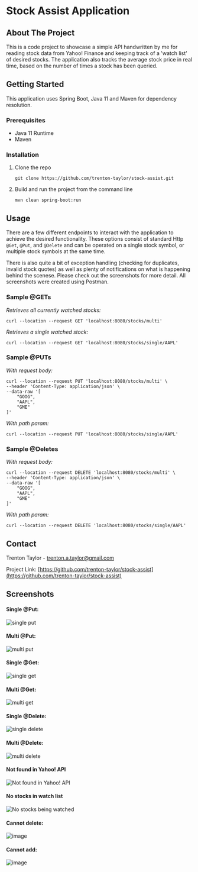 # Stock Assist Application
## About The Project
This is a code project to showcase a simple API handwritten by me for reading stock data from Yahoo! Finance and keeping track of a 'watch list' of desired stocks. The application also tracks the average stock price in real time, based on the number of times a stock has been queried.

## Getting Started

This application uses Spring Boot, Java 11 and Maven for dependency resolution. 

### Prerequisites

- Java 11 Runtime
- Maven 

### Installation

1. Clone the repo
   ```
   git clone https://github.com/trenton-taylor/stock-assist.git
   ```
4. Build and run the project from the command line
   ```
   mvn clean spring-boot:run
   ```

## Usage
There are a few different endpoints to interact with the application to achieve the desired functionality. These options consist of standard Http `@Get`, `@Put`, and `@Delete` and can be operated on a single stock symbol, or multiple stock symbols at the same time.

There is also quite a bit of exception handling (checking for duplicates, invalid stock quotes) as well as plenty of notifications on what is happening behind the scenese. Please check out the screenshots for more detail. All screenshots were created using Postman.

### Sample @GETs
*Retrieves all currently watched stocks:*
```
curl --location --request GET 'localhost:8080/stocks/multi'
```

*Retrieves a single watched stock:*
```
curl --location --request GET 'localhost:8080/stocks/single/AAPL'
```
### Sample @PUTs
*With request body:*
```
curl --location --request PUT 'localhost:8080/stocks/multi' \
--header 'Content-Type: application/json' \
--data-raw '[
    "GOOG",
    "AAPL",
    "GME"
]'
```

*With path param:*
```
curl --location --request PUT 'localhost:8080/stocks/single/AAPL'
```

### Sample @Deletes
*With request body:*
```
curl --location --request DELETE 'localhost:8080/stocks/multi' \
--header 'Content-Type: application/json' \
--data-raw '[
    "GOOG",
    "AAPL",
    "GME"
]'
```

*With path param:*
```
curl --location --request DELETE 'localhost:8080/stocks/single/AAPL'
```


## Contact

Trenton Taylor - trenton.a.taylor@gmail.com

Project Link: [https://github.com/trenton-taylor/stock-assist](https://github.com/trenton-taylor/stock-assist)

## Screenshots
#### Single @Put:
![single put](https://user-images.githubusercontent.com/9722718/125177438-a9d58f00-e1a9-11eb-94ef-3dad8501f75b.png)
#### Multi @Put:
![multi put](https://user-images.githubusercontent.com/9722718/125177412-84e11c00-e1a9-11eb-923c-c9733b7e445a.png)
#### Single @Get:
![single get](https://user-images.githubusercontent.com/9722718/125177452-ceca0200-e1a9-11eb-98d9-62c93d34a72d.png)
#### Multi @Get:
![multi get](https://user-images.githubusercontent.com/9722718/125177446-bfe34f80-e1a9-11eb-8a32-26541ffb8972.png)
#### Single @Delete:
![single delete](https://user-images.githubusercontent.com/9722718/125177469-f325de80-e1a9-11eb-9339-427fadeb5fb1.png)
#### Multi @Delete:
![multi delete](https://user-images.githubusercontent.com/9722718/125177476-06d14500-e1aa-11eb-94ad-90d31b3b7c18.png)
#### Not found in Yahoo! API
![Not found in Yahoo! API](https://user-images.githubusercontent.com/9722718/125177398-6844e400-e1a9-11eb-8aba-f1d23fe36f6f.png)
#### No stocks in watch list
![No stocks being watched](https://user-images.githubusercontent.com/9722718/125177527-90811280-e1aa-11eb-97bf-c26e9a45b214.png)
#### Cannot delete:
![image](https://user-images.githubusercontent.com/9722718/125177751-6fb9bc80-e1ac-11eb-8de9-0ce887f03c69.png)
#### Cannot add:
![image](https://user-images.githubusercontent.com/9722718/125177815-e9ea4100-e1ac-11eb-8053-69e25eba32c1.png)
